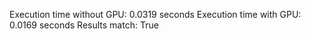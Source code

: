 Execution time without GPU: 0.0319 seconds
Execution time with GPU: 0.0169 seconds
Results match: True
